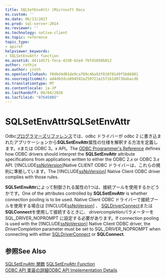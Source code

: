 ```yaml
---
title: SQLSetEnvAttr |Microsoft Docs
ms.custom: ''
ms.date: 06/13/2017
ms.prod: sql-server-2014
ms.reviewer: ''
ms.technology: native-client
ms.topic: reference
topic_type:
- apiref
helpviewer_keywords:
- SQLSetEnvAttr function
ms.assetid: d4114571-feca-4330-b2e4-7bfd1050b812
author: rothja
ms.author: jroth
ms.openlocfilehash: f0dbd4d01de9ca769c46a93f810f0149f5b86981
ms.sourcegitcommit: ad4d92dce894592a259721a1571b1d8736abacdb
ms.translationtype: MT
ms.contentlocale: ja-JP
ms.lasthandoff: 08/04/2020
ms.locfileid: "87645005"
---
```

# <a name="sqlsetenvattr"></a><span data-ttu-id="b49ae-102">SQLSetEnvAttr</span><span class="sxs-lookup"><span data-stu-id="b49ae-102">SQLSetEnvAttr</span></span>
  <span data-ttu-id="b49ae-103">Odbc[プログラマーズリファレンス](https://go.microsoft.com/fwlink/?LinkId=45250)では、odbc ドライバーが odbc 2 に書き込まれたアプリケーションから**SQLSetEnvAttr**属性の仕様を解釈する方法を定義します。*x*または ODBC 3。*x* API。</span><span class="sxs-lookup"><span data-stu-id="b49ae-103">The [ODBC Programmer's Reference](https://go.microsoft.com/fwlink/?LinkId=45250) defines how ODBC drivers should interpret the **SQLSetEnvAttr** attribute specifications from applications written to either the ODBC 2.*x* or ODBC 3.*x* API.</span></span> <span data-ttu-id="b49ae-104">[!INCLUDE[ssNoVersion](../../includes/ssnoversion-md.md)]Native CLIENT ODBC ドライバーは、これらの規則に準拠しています。</span><span class="sxs-lookup"><span data-stu-id="b49ae-104">The [!INCLUDE[ssNoVersion](../../includes/ssnoversion-md.md)] Native Client ODBC driver complies with those rules.</span></span>  
  
 <span data-ttu-id="b49ae-105">**SQLSetEnvAttr**によって制御される属性の1つは、接続プールを使用するかどうかです。</span><span class="sxs-lookup"><span data-stu-id="b49ae-105">One of the attributes controlled by **SQLSetEnvAttr** is whether connection pooling is to be used.</span></span> <span data-ttu-id="b49ae-106">Native Client ODBC ドライバーで接続プールを使用する場合は [!INCLUDE[ssNoVersion](../../includes/ssnoversion-md.md)] 、 [SQLDriverConnect](sqldriverconnect.md)または**SQLConnect**を使用して接続するときに、 *drivercompletion*パラメーターを SQL_DRIVER_NOPROMPT に設定する必要があります。</span><span class="sxs-lookup"><span data-stu-id="b49ae-106">If connection pooling is used with the [!INCLUDE[ssNoVersion](../../includes/ssnoversion-md.md)] Native Client ODBC driver, the *DriverCompletion* parameter must be set to SQL_DRIVER_NOPROMPT when connecting with either [SQLDriverConnect](sqldriverconnect.md) or **SQLConnect**.</span></span>  
  
## <a name="see-also"></a><span data-ttu-id="b49ae-107">参照</span><span class="sxs-lookup"><span data-stu-id="b49ae-107">See Also</span></span>  
 <span data-ttu-id="b49ae-108">[SQLSetEnvAttr 関数](https://go.microsoft.com/fwlink/?LinkId=59369) </span><span class="sxs-lookup"><span data-stu-id="b49ae-108">[SQLSetEnvAttr Function](https://go.microsoft.com/fwlink/?LinkId=59369) </span></span>  
 [<span data-ttu-id="b49ae-109">ODBC API 実装の詳細</span><span class="sxs-lookup"><span data-stu-id="b49ae-109">ODBC API Implementation Details</span></span>](odbc-api-implementation-details.md)  
  
  
